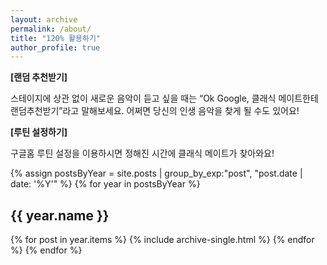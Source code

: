 ```yaml
---
layout: archive
permalink: /about/
title: "120% 활용하기"
author_profile: true
---
```


**[랜덤 추천받기]**

스테이지에 상관 없이 새로운 음악이 듣고 싶을 때는 “Ok Google, 클래식 메이트한테 랜덤추천받기”라고 말해보세요. 어쩌면 당신의 인생 음악을 찾게 될 수도 있어요!


**[루틴 설정하기]**

구글홈 루틴 설정을 이용하시면
정해진 시간에 클래식 메이트가 찾아와요!

{% assign postsByYear = site.posts | group_by_exp:"post", "post.date | date: '%Y'"  %}
{% for year in postsByYear %}
  <h2 id="{{ year.name | slugify }}" class="archive__subtitle">{{ year.name }}</h2>
  {% for post in year.items %}
    {% include archive-single.html %}
  {% endfor %}
{% endfor %}